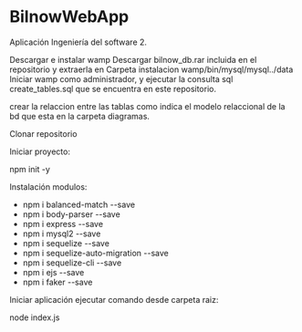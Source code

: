 # BilnowWebApp
Aplicación Ingeniería del software 2. 

Descargar e instalar wamp
Descargar bilnow_db.rar incluida en el repositorio y extraerla en Carpeta instalacion wamp/bin/mysql/mysql../data
Iniciar wamp como administrador, y ejecutar la consulta sql create_tables.sql que se encuentra en este repositorio.

crear la relaccion entre las tablas como indica el modelo relaccional de la bd que esta en la carpeta diagramas.

Clonar repositorio

Iniciar proyecto:

npm init -y

Instalación modulos:

  - npm i balanced-match --save
  - npm i body-parser --save
  - npm i express --save
  - npm i mysql2 --save
  - npm i sequelize --save
  - npm i sequelize-auto-migration --save
  - npm i sequelize-cli --save
  - npm i ejs --save
  - npm i faker --save


Iniciar aplicación ejecutar comando desde carpeta raiz:

node index.js
